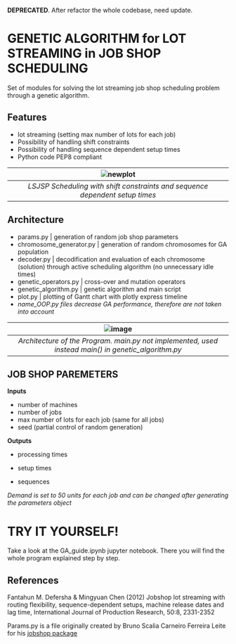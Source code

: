 **DEPRECATED**. After refactor the whole codebase, need update.

# GENETIC ALGORITHM for LOT STREAMING in JOB SHOP SCHEDULING 
Set of modules for solving the lot streaming job shop scheduling problem through a genetic algorithm.

## Features
- lot streaming (setting max number of lots for each job)
- Possibility of handling shift constraints
- Possibility of handling sequence dependent setup times
- Python code PEP8 compliant

| ![newplot](https://github.com/user-attachments/assets/8f404e91-f633-455d-ae4d-4373c8421596) | 
|:--:| 
| *LSJSP Scheduling with shift constraints and sequence dependent setup times* |

## Architecture
- params.py | generation of random job shop parameters
- chromosome_generator.py | generation of random chromosomes for GA population
- decoder.py | decodification and evaluation of each chromosome (solution) through active scheduling algorithm (no unnecessary idle times)
- genetic_operators.py | cross-over and mutation operators
- genetic_algorithm.py | genetic algorithm and main script
- plot.py | plotting of Gantt chart with plotly express timeline
- *name_OOP.py files decrease GA performance, therefore are not taken into account*

| ![image](https://github.com/user-attachments/assets/f9e0ca7b-86eb-45be-9b40-b7a13ec43e48) |
|:--:| 
| *Architecture of the Program. main.py not implemented, used instead main() in genetic_algorithm.py* |

## JOB SHOP PAREMETERS
**Inputs**
- number of machines
- number of jobs
- max number of lots for each job (same for all jobs)
- seed (partial control of random generation)

**Outputs**
- processing times

- setup times
- sequences
  
*Demand is set to 50 units for each job and can be changed after generating the parameters object*

# TRY IT YOURSELF!
Take a look at the GA_guide.ipynb jupyter notebook. There you will find the whole program explained step by step.

## References
Fantahun M. Defersha & Mingyuan Chen (2012) Jobshop lot streaming with routing flexibility, sequence-dependent setups, machine release dates and lag time, International Journal of Production Research, 50:8, 2331-2352

Params.py is a file originally created by Bruno Scalia Carneiro Ferreira Leite for his [jobshop package](https://github.com/bruscalia/jobshop)

